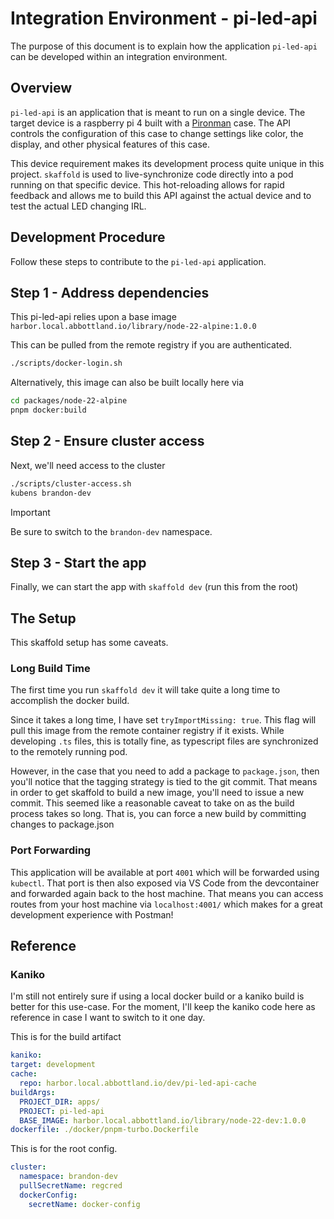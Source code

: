 # Integration Environment - pi-led-api

The purpose of this document is to explain how the application `pi-led-api` can be developed within an integration environment.

## Overview

`pi-led-api` is an application that is meant to run on a single device. The target device is a raspberry pi 4 built with a [Pironman](https://github.com/sunfounder/pironman) case. The API controls the configuration of this case to change settings like color, the display, and other physical features of this case.

This device requirement makes its development process quite unique in this project. `skaffold` is used to live-synchronize code directly into a pod running on that specific device. This hot-reloading allows for rapid feedback and allows me to build this API against the actual device and to test the actual LED changing IRL.

## Development Procedure

Follow these steps to contribute to the `pi-led-api` application.

## Step 1 - Address dependencies

This pi-led-api relies upon a base image `harbor.local.abbottland.io/library/node-22-alpine:1.0.0`

This can be pulled from the remote registry if you are authenticated.

```sh
./scripts/docker-login.sh
```

Alternatively, this image can also be built locally here via

```sh
cd packages/node-22-alpine
pnpm docker:build
```

## Step 2 - Ensure cluster access

Next, we'll need access to the cluster

```sh
./scripts/cluster-access.sh
kubens brandon-dev
```

> [!IMPORTANT]
> Be sure to switch to the `brandon-dev` namespace.

## Step 3 - Start the app

Finally, we can start the app with `skaffold dev` (run this from the root)

## The Setup

This skaffold setup has some caveats.

### Long Build Time

The first time you run `skaffold dev` it will take quite a long time to accomplish the docker build.

Since it takes a long time, I have set `tryImportMissing: true`. This flag will pull this image from the remote container registry if it exists. While developing `.ts` files, this is totally fine, as typescript files are synchronized to the remotely running pod.

However, in the case that you need to add a package to `package.json`, then you'll notice that the tagging strategy is tied to the git commit. That means in order to get skaffold to build a new image, you'll need to issue a new commit. This seemed like a reasonable caveat to take on as the build process takes so long. That is, you can force a new build by committing changes to package.json

### Port Forwarding

This application will be available at port `4001` which will be forwarded using `kubectl`. That port is then also exposed via VS Code from the devcontainer and forwarded again back to the host machine. That means you can access routes from your host machine via `localhost:4001/` which makes for a great development experience with Postman!

## Reference

### Kaniko

I'm still not entirely sure if using a local docker build or a kaniko build is better for this use-case. For the moment, I'll keep the kaniko code here as reference in case I want to switch to it one day.

This is for the build artifact

```yaml
kaniko:
target: development
cache:
  repo: harbor.local.abbottland.io/dev/pi-led-api-cache
buildArgs:
  PROJECT_DIR: apps/
  PROJECT: pi-led-api
  BASE_IMAGE: harbor.local.abbottland.io/library/node-22-dev:1.0.0
dockerfile: ./docker/pnpm-turbo.Dockerfile
```

This is for the root config.

```yaml
cluster:
  namespace: brandon-dev
  pullSecretName: regcred
  dockerConfig:
    secretName: docker-config
```
